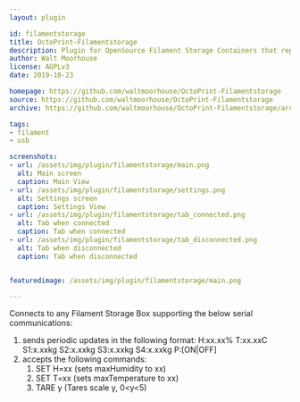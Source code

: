 ```yaml
---
layout: plugin

id: filamentstorage  
title: OctoPrint-Filamentstorage  
description: Plugin for OpenSource Filament Storage Containers that report Temp, Humidity, and scale values over USB.  
author: Walt Moorhouse  
license: AGPLv3  
date: 2019-10-23

homepage: https://github.com/waltmoorhouse/OctoPrint-Filamentstorage  
source: https://github.com/waltmoorhouse/OctoPrint-Filamentstorage  
archive: https://github.com/waltmoorhouse/OctoPrint-Filamentstorage/archive/master.zip

tags:
- filament
- usb

screenshots:
- url: /assets/img/plugin/filamentstorage/main.png
  alt: Main screen  
  caption: Main View  
- url: /assets/img/plugin/filamentstorage/settings.png
  alt: Settings screen  
  caption: Settings View  
- url: /assets/img/plugin/filamentstorage/tab_connected.png
  alt: Tab when connected  
  caption: Tab when connected  
- url: /assets/img/plugin/filamentstorage/tab_disconnected.png
  alt: Tab when disconnected  
  caption: Tab when disconnected


featuredimage: /assets/img/plugin/filamentstorage/main.png

---
```


Connects to any Filament Storage Box supporting the below serial communications:
1) sends periodic updates in the following format: 
    H:xx.xx% T:xx.xxC S1:x.xxkg S2:x.xxkg S3:x.xxkg S4:x.xxkg P:\[ON|OFF\]
1) accepts the following commands:
    1) SET H=xx (sets maxHumidity to xx)
    1) SET T=xx (sets maxTemperature to xx)
    1) TARE y (Tares scale y, 0<y<5)
